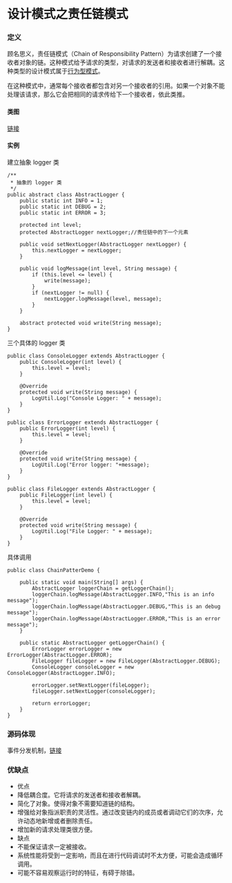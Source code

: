 # 设计模式之责任链模式
### 定义
顾名思义，责任链模式（Chain of Responsibility Pattern）为请求创建了一个接收者对象的链。这种模式给予请求的类型，对请求的发送者和接收者进行解耦。这种类型的设计模式属于[行为型模式](https://blog.csdn.net/itpinpai/article/details/51244491)。

在这种模式中，通常每个接收者都包含对另一个接收者的引用。如果一个对象不能处理该请求，那么它会把相同的请求传给下一个接收者，依此类推。
#### 类图
[链接](https://www.processon.com/diagraming/5aefee91e4b084d6e4c246b2)
#### 实例
建立抽象 logger 类
```
/**
 * 抽象的 logger 类
 */
public abstract class AbstractLogger {
    public static int INFO = 1;
    public static int DEBUG = 2;
    public static int ERROR = 3;

    protected int level;
    protected AbstractLogger nextLogger;//责任链中的下一个元素

    public void setNextLogger(AbstractLogger nextLogger) {
        this.nextLogger = nextLogger;
    }

    public void logMessage(int level, String message) {
        if (this.level <= level) {
            write(message);
        }
        if (nextLogger != null) {
            nextLogger.logMessage(level, message);
        }
    }

    abstract protected void write(String message);
}
```
三个具体的 logger 类
```
public class ConsoleLogger extends AbstractLogger {
    public ConsoleLogger(int level) {
        this.level = level;
    }

    @Override
    protected void write(String message) {
        LogUtil.Log("Console Logger: " + message);
    }
}
```
```
public class ErrorLogger extends AbstractLogger {
    public ErrorLogger(int level) {
        this.level = level;
    }

    @Override
    protected void write(String message) {
        LogUtil.Log("Error logger: "+message);
    }
}
```
```
public class FileLogger extends AbstractLogger {
    public FileLogger(int level) {
        this.level = level;
    }

    @Override
    protected void write(String message) {
        LogUtil.Log("File Logger: " + message);
    }
}
```
具体调用
```
public class ChainPatterDemo {

    public static void main(String[] args) {
        AbstractLogger loggerChain = getLoggerChain();
        loggerChain.logMessage(AbstractLogger.INFO,"This is an info message");
        loggerChain.logMessage(AbstractLogger.DEBUG,"This is an debug message");
        loggerChain.logMessage(AbstractLogger.ERROR,"This is an error message");
    }

    public static AbstractLogger getLoggerChain() {
        ErrorLogger errorLogger = new ErrorLogger(AbstractLogger.ERROR);
        FileLogger fileLogger = new FileLogger(AbstractLogger.DEBUG);
        ConsoleLogger consoleLogger = new ConsoleLogger(AbstractLogger.INFO);

        errorLogger.setNextLogger(fileLogger);
        fileLogger.setNextLogger(consoleLogger);

        return errorLogger;
    }
}
```
### 源码体现
事件分发机制，[链接](https://blog.csdn.net/sw5131899/article/details/53931123)

### 优缺点
* 优点
 * 降低耦合度。它将请求的发送者和接收者解耦。 
 * 简化了对象。使得对象不需要知道链的结构。 
 * 增强给对象指派职责的灵活性。通过改变链内的成员或者调动它们的次序，允许动态地新增或者删除责任。 
 * 增加新的请求处理类很方便。
* 缺点
 * 不能保证请求一定被接收。 
 * 系统性能将受到一定影响，而且在进行代码调试时不太方便，可能会造成循环调用。 
 * 可能不容易观察运行时的特征，有碍于除错。